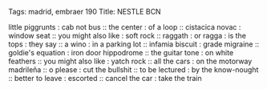 Tags: madrid, embraer 190
Title: NESTLE BCN
  
little piggrunts : cab not bus :: the center : of a loop :: cistacica novac : window seat :: you might also like : soft rock :: raggath : or ragga : is the tops : they say :: a wino : in a parking lot :: infamia biscuit : grade migraine :: goldie's equation : iron door hippodrome :: the guitar tone : on white feathers :: you might also like : yatch rock :: all the cars : on the motorway madrileña :: o please : cut the bullshit :: to be lectured : by the know-nought :: better to leave : escorted :: cancel the car : take the train